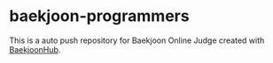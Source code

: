 # baekjoon-programmers
This is a auto push repository for Baekjoon Online Judge created with [BaekjoonHub](https://github.com/BaekjoonHub/BaekjoonHub).

